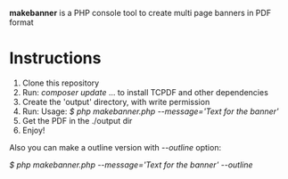 **makebanner** is a PHP console tool to create multi page banners in PDF format

# Instructions
1. Clone this repository
2. Run: _composer update_   ... to install TCPDF and other dependencies
3. Create the 'output' directory, with write permission
4. Run: Usage: _$ php makebanner.php --message='Text for the banner'_
5. Get the PDF in the ./output dir
6. Enjoy!

Also you can make a outline version with _--outline_ option: 

_$ php makebanner.php --message='Text for the banner' --outline_
